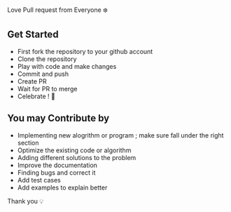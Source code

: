 Love Pull request from Everyone ❄️

## Get Started
- First fork the repository to your github account
- Clone the repository
- Play with code and make changes
- Commit and push
- Create PR
- Wait for PR to merge
- Celebrate ! 🙌

## You may Contribute by
- Implementing new alogrithm or program ; make sure fall under the right section
- Optimize the existing code or algorithm
- Adding different solutions to the problem
- Improve the documentation
- Finding bugs and correct it 
- Add test cases
- Add examples to explain better

Thank you 💡
